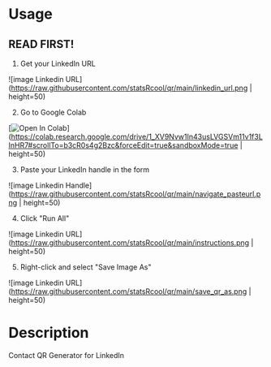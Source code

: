 # Usage

## READ FIRST!

1. Get your LinkedIn URL


![image Linkedin URL](https://raw.githubusercontent.com/statsRcool/qr/main/linkedin_url.png | height=50)


2. Go to Google Colab


[![Open In Colab](https://colab.research.google.com/assets/colab-badge.svg)](https://colab.research.google.com/drive/1_XV9Nvw1In43usLVGSVm11v1f3LInHR7#scrollTo=b3cR0s4g2Bzc&forceEdit=true&sandboxMode=true | height=50)


3. Paste your LinkedIn handle in the form


![image Linkedin Handle](https://raw.githubusercontent.com/statsRcool/qr/main/navigate_pasteurl.png | height=50)


4. Click "Run All"


![image Linkedin URL](https://raw.githubusercontent.com/statsRcool/qr/main/instructions.png | height=50)


5. Right-click and select "Save Image As"


![image Linkedin URL](https://raw.githubusercontent.com/statsRcool/qr/main/save_qr_as.png | height=50)


# Description

Contact QR Generator for LinkedIn
